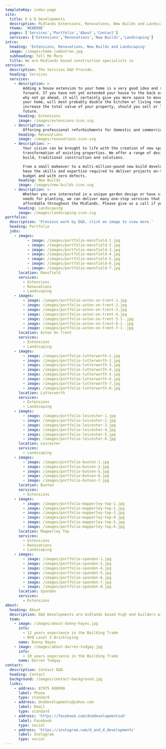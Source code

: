 ```yaml
---
templateKey: index-page
site:
  title: D & D Developments
  description: Midlands Extensions, Renovations, New Builds and Landscaping
  theme: '#E8B90E'
  pages: ['Services','Portfolio','About','Contact']
  services: ['Extensions','Renovations','New Builds','Landscaping']
intro:
  heading: 'Extensions, Renovations, New Builds and Landscaping'
  image: /images/home-jumbotron.jpg
  subheading: Tell Me More
  title: We are Midlands based construction specialists in
services:
  description: The Services D&D Provide.
  heading: Services
  services:
    - description: >
        Adding a house extension to your home is a very good idea and straight
        forward. If you have not yet extended your house to the back or side,
        why not go ahead, it will certainly give you more space to move around
        your home, will most probably double the kitchen or living room and also
        increase the total value of your property, should you sell or let in the
        future.
      heading: Extensions
      image: /images/extensions-icon.svg
    - description: >-
        Offering professional refurbishments for domestic and commercial customers, our renovation specialists cater for an array of homes and public houses. As a team of highly skilled builders, we are able to provide a partial or complete renovation based on your needs. Whether it's an extension or a conversion, we're able to transform the look of your home or business to add style and elegance.
      heading: Renovations
      image: /images/renovations-icon.svg
    - description: >-
        Your vision can be brought to life with the creation of new spaces and
        transformation of existing properties. We offer a range of design and
        build, traditional construction and solutions.

        From a small makeover to a multi-million-pound new build development, we
        have the skills and expertise required to deliver projects on-time, to
        budget and with zero defects.
      heading: New Builds
      image: /images/new-builds-icon.svg
    - description: >-
        Whether you are interested in a unique garden design or have simple
        needs for planting, we can deliver many one-stop services that are very
        affordable throughout the Midlands. Please give us a call if you need.
      heading: Landscaping
      image: /images/landscaping-icon.svg
portfolio:
  description: 'Previous work by D&D, click an image to view more.'
  heading: Portfolio
  jobs:
    - images:
          - image: /images/portfolio-mansfield-1.jpg
          - image: /images/portfolio-mansfield-2.jpg
          - image: /images/portfolio-mansfield-3.jpg
          - image: /images/portfolio-mansfield-4.jpg
          - image: /images/portfolio-mansfield-5.jpg
          - image: /images/portfolio-mansfield-6.jpg
          - image: /images/portfolio-mansfield-7.jpg
      location: Mansfield
      services:
        - Extensions
        - Renovations
        - Landscaping
    - images:
        - image: /images/portfolio-aston-on-trent-1.jpg
        - image: /images/portfolio-aston-on-trent-2.jpg
        - image: /images/portfolio-aston-on-trent-3.jpg
        - image: /images/portfolio-aston-on-trent-4.jpg
        - image: /images/portfolio-aston-on-trent-5-1-.jpg
        - image: /images/portfolio-aston-on-trent-6-1-.jpg
        - image: /images/portfolio-aston-on-trent-7-1-.jpg
      location: Aston On Trent
      services:
        - Extensions
        - Landscaping
    - images:
        - image: /images/portfolio-lutterworth-1.jpg
        - image: /images/portfolio-lutterworth-2.jpg
        - image: /images/portfolio-lutterworth-3.jpg
        - image: /images/portfolio-lutterworth-4.jpg
        - image: /images/portfolio-lutterworth-5.jpg
        - image: /images/portfolio-lutterworth-6.jpg
        - image: /images/portfolio-lutterworth-7.jpg
        - image: /images/portfolio-lutterworth-8.jpg
      location: Lutterworth
      services:
        - Extensions
        - Landscaping
    - images:
        - image: /images/portfolio-leicester-1.jpg
        - image: /images/portfolio-leicester-2.jpg
        - image: /images/portfolio-leicester-3.jpg
        - image: /images/portfolio-leicester-4.jpg
        - image: /images/portfolio-leicester-5.jpg
        - image: /images/portfolio-leicester-6.jpg
      location: Leicester
      services:
        - Landscaping
    - images:
        - image: /images/portfolio-buxton-1.jpg
        - image: /images/portfolio-butxon-2.jpg
        - image: /images/portfolio-butxon-5.jpg
        - image: /images/portfolio-butxon-6.jpg
        - image: /images/portfolio-butxon-7.jpg
      location: Buxton
      services:
        - Extensions
    - images:
        - image: /images/portfolio-mapperley-top-1.jpg
        - image: /images/portfolio-mapperley-top-2.jpg
        - image: /images/portfolio-mapperley-top-3.jpg
        - image: /images/portfolio-mapperley-top-4.jpg
        - image: /images/portfolio-mapperley-top-5.jpg
        - image: /images/portfolio-mapperley-top-6.jpg
      location: Mapperley Top
      services:
        - Extensions
        - Renovations
        - Landscaping
    - images:
        - image: /images/portfolio-spondon-1.jpg
        - image: /images/portfolio-spondon-2.jpg
        - image: /images/portfolio-spondon-4.jpg
        - image: /images/portfolio-spondon-5.jpg
        - image: /images/portfolio-spondon-6.jpg
        - image: /images/portfolio-spondon-7.jpg
        - image: /images/portfolio-spondon-8.jpg
      location: Spondon
      services:
        - Extensions
about:
  heading: About
  description: D&D Developments are midlands based high end builders with over 20 years experience, specialising in full property Renovations, Extensions, Repairs and general building work.
  team:
    - image: /images/about-danny-hayes.jpg
      info:
        - 12 years experience in the Building Trade
        - NVQ Level 3 Bricklaying
      name: Danny Hayes
    - image: /images/about-darren-tudgay.jpg
      info:
        - 20 years experience in the Building Trade
      name: Darren Tudgay
contact:
  description: Contact D&D.
  heading: Contact
  background: /images/contact-background.jpg
  links:
    - address: 07975 688090
      label: Phone
      type: standard
    - address: dnddevelopments@yahoo.com
      label: Email
      type: standard
    - address: 'https://facebook.com/dnddevelopmentsuk'
      label: Facebook
      type: social
    - address: 'https://instagram.com/d_and_d_developments'
      label: Instagram
      type: social
---
```


